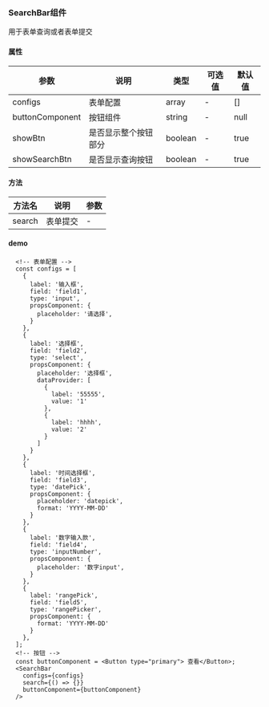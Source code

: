 ### SearchBar组件
用于表单查询或者表单提交 

#### 属性
参数 | 说明 | 类型 | 可选值 | 默认值 
-|-|-|-|-
configs | 表单配置 | array | - | []
buttonComponent | 按钮组件 | string | - | null
showBtn | 是否显示整个按钮部分 | boolean | - | true
showSearchBtn | 是否显示查询按钮 | boolean | - | true

#### 方法
方法名 | 说明  | 参数
-|-|-
search | 表单提交 | -

#### demo
```
  <!-- 表单配置 -->
  const configs = [
    {
      label: '输入框',
      field: 'field1',
      type: 'input',
      propsComponent: {
        placeholder: '请选择',
      }
    },
    {
      label: '选择框',
      field: 'field2',
      type: 'select',
      propsComponent: {
        placeholder: '选择框',
        dataProvider: [
          {
            label: '55555',
            value: '1'
          },
          {
            label: 'hhhh',
            value: '2'
          }
        ]
      }
    },
    {
      label: '时间选择框',
      field: 'field3',
      type: 'datePick',
      propsComponent: {
        placeholder: 'datepick',
        format: 'YYYY-MM-DD'
      }
    },
    {
      label: '数字输入款',
      field: 'field4',
      type: 'inputNumber',
      propsComponent: {
        placeholder: '数字input',
      }
    },
    {
      label: 'rangePick',
      field: 'field5',
      type: 'rangePicker',
      propsComponent: {
        format: 'YYYY-MM-DD'
      }
    },
  ];
  <!-- 按钮 -->
  const buttonComponent = <Button type="primary"> 查看</Button>;
  <SearchBar
    configs={configs}
    search={() => {}}
    buttonComponent={buttonComponent}
  />
```
